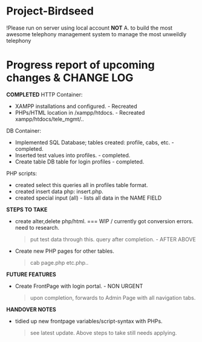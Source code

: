 # Project-Birdseed
!Please run on server using local account **NOT** A.
to build the most awesome telephony management system to manage the most unweildly telephony 

# Progress report of upcoming changes & CHANGE LOG #
**COMPLETED**
HTTP Container:
- XAMPP installations and configured. - Recreated
- PHPs/HTML location in /xampp/htdocs. - Recreated xampp/htdocs/tele_mgmt/..

DB Container:
- Implemented SQL Database; tables created: profile, cabs, etc. - completed.
- Inserted test values into profiles. - completed.
- Create table DB table for login profiles - completed.

PHP scripts:
- created select this queries all in profiles table format.
- created insert data php: insert.php.
- created special input (all) - lists all data in the NAME FIELD

**STEPS TO TAKE**
    
- create alter,delete php/html. === WIP / currently got conversion errors. need to research.
    > put test data through this. 
    > query after completion. - AFTER ABOVE
        
- Create new PHP pages for other tables. 
  > cab page.php
  > etc.php..
 
 
 **FUTURE FEATURES**
- Create FrontPage with login portal. - NON URGENT
  > upon completion, forwards to Admin Page with all navigation tabs.
  
 
**HANDOVER NOTES**
- tidied up new frontpage variables/script-syntax with PHPs.
    > see latest update.
    > Above steps to take still needs applying.
    



